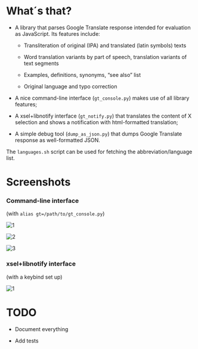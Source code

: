# What´s that?

* A library that parses Google Translate response intended for evaluation as JavaScript. Its features include:

    * Transliteration of original (IPA) and translated (latin symbols) texts

    * Word translation variants by part of speech, translation variants of text segments

    * Examples, definitions, synonyms, “see also” list

    * Original language and typo correction

* A nice command-line interface (`gt_console.py`) makes use of all library features;

* A xsel+libnotify interface (`gt_notify.py`) that translates the content of X selection and shows a notification with html-formatted translation;

* A simple debug tool (`dump_as_json.py`) that dumps Google Translate response as well-formatted JSON.

The `languages.sh` script can be used for fetching the abbreviation/language list.

# Screenshots

### Command-line interface

(with `alias gt=/path/to/gt_console.py`)

![1](https://cloud.githubusercontent.com/assets/5462697/5557491/3427f084-8d11-11e4-8dc1-03401ad9fd89.png)

![2](https://cloud.githubusercontent.com/assets/5462697/5557493/44c76942-8d11-11e4-8bca-fbd550c1a2f4.png)

![3](https://cloud.githubusercontent.com/assets/5462697/5557495/63c2587a-8d11-11e4-88fe-76b21c3f3a10.png)

### xsel+libnotify interface

(with a keybind set up)

![1](https://cloud.githubusercontent.com/assets/5462697/5102702/8ae4583a-6fdf-11e4-91ed-259bf8f5a051.png)

# TODO

- Document everything

- Add tests
